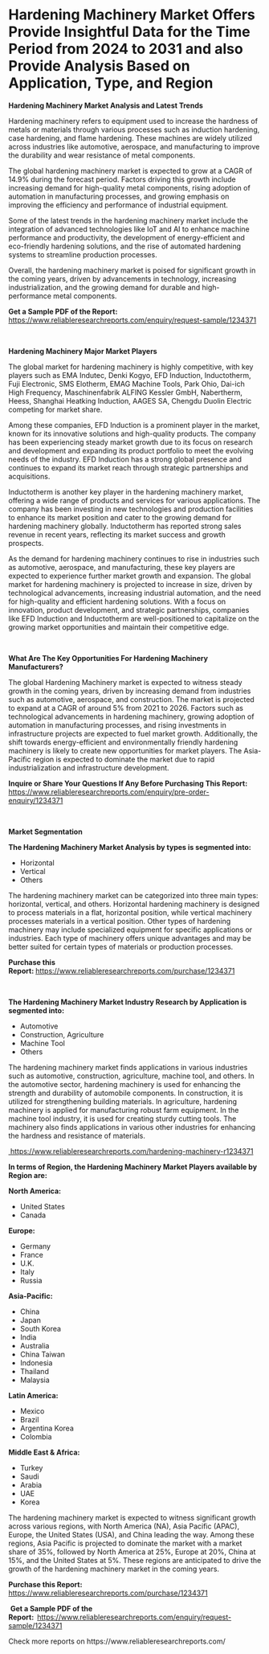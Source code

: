 <p><h1>Hardening Machinery Market Offers Provide Insightful Data for the Time Period from 2024 to 2031 and also Provide Analysis Based on Application, Type, and Region</h1></p><p><strong>Hardening Machinery Market Analysis and Latest Trends</strong></p>
<p><p>Hardening machinery refers to equipment used to increase the hardness of metals or materials through various processes such as induction hardening, case hardening, and flame hardening. These machines are widely utilized across industries like automotive, aerospace, and manufacturing to improve the durability and wear resistance of metal components.</p><p>The global hardening machinery market is expected to grow at a CAGR of 14.9% during the forecast period. Factors driving this growth include increasing demand for high-quality metal components, rising adoption of automation in manufacturing processes, and growing emphasis on improving the efficiency and performance of industrial equipment.</p><p>Some of the latest trends in the hardening machinery market include the integration of advanced technologies like IoT and AI to enhance machine performance and productivity, the development of energy-efficient and eco-friendly hardening solutions, and the rise of automated hardening systems to streamline production processes.</p><p>Overall, the hardening machinery market is poised for significant growth in the coming years, driven by advancements in technology, increasing industrialization, and the growing demand for durable and high-performance metal components.</p></p>
<p><strong>Get a Sample PDF of the Report:&nbsp;</strong> <a href="https://www.reliableresearchreports.com/enquiry/request-sample/1234371">https://www.reliableresearchreports.com/enquiry/request-sample/1234371</a></p>
<p>&nbsp;</p>
<p><strong>Hardening Machinery Major Market Players</strong></p>
<p><p>The global market for hardening machinery is highly competitive, with key players such as EMA Indutec, Denki Kogyo, EFD Induction, Inductotherm, Fuji Electronic, SMS Elotherm, EMAG Machine Tools, Park Ohio, Dai-ich High Frequency, Maschinenfabrik ALFING Kessler GmbH, Nabertherm, Heess, Shanghai Heatking Induction, AAGES SA, Chengdu Duolin Electric competing for market share. </p><p>Among these companies, EFD Induction is a prominent player in the market, known for its innovative solutions and high-quality products. The company has been experiencing steady market growth due to its focus on research and development and expanding its product portfolio to meet the evolving needs of the industry. EFD Induction has a strong global presence and continues to expand its market reach through strategic partnerships and acquisitions.</p><p>Inductotherm is another key player in the hardening machinery market, offering a wide range of products and services for various applications. The company has been investing in new technologies and production facilities to enhance its market position and cater to the growing demand for hardening machinery globally. Inductotherm has reported strong sales revenue in recent years, reflecting its market success and growth prospects.</p><p>As the demand for hardening machinery continues to rise in industries such as automotive, aerospace, and manufacturing, these key players are expected to experience further market growth and expansion. The global market for hardening machinery is projected to increase in size, driven by technological advancements, increasing industrial automation, and the need for high-quality and efficient hardening solutions. With a focus on innovation, product development, and strategic partnerships, companies like EFD Induction and Inductotherm are well-positioned to capitalize on the growing market opportunities and maintain their competitive edge.</p></p>
<p>&nbsp;</p>
<p><strong>What Are The Key Opportunities For Hardening Machinery Manufacturers?</strong></p>
<p><p>The global Hardening Machinery market is expected to witness steady growth in the coming years, driven by increasing demand from industries such as automotive, aerospace, and construction. The market is projected to expand at a CAGR of around 5% from 2021 to 2026. Factors such as technological advancements in hardening machinery, growing adoption of automation in manufacturing processes, and rising investments in infrastructure projects are expected to fuel market growth. Additionally, the shift towards energy-efficient and environmentally friendly hardening machinery is likely to create new opportunities for market players. The Asia-Pacific region is expected to dominate the market due to rapid industrialization and infrastructure development.</p></p>
<p><strong>Inquire or Share Your Questions If Any Before Purchasing This Report:</strong> <a href="https://www.reliableresearchreports.com/enquiry/pre-order-enquiry/1234371">https://www.reliableresearchreports.com/enquiry/pre-order-enquiry/1234371</a></p>
<p>&nbsp;</p>
<p><strong>Market Segmentation</strong></p>
<p><strong>The Hardening Machinery Market Analysis by types is segmented into:</strong></p>
<p><ul><li>Horizontal</li><li>Vertical</li><li>Others</li></ul></p>
<p><p>The hardening machinery market can be categorized into three main types: horizontal, vertical, and others. Horizontal hardening machinery is designed to process materials in a flat, horizontal position, while vertical machinery processes materials in a vertical position. Other types of hardening machinery may include specialized equipment for specific applications or industries. Each type of machinery offers unique advantages and may be better suited for certain types of materials or production processes.</p></p>
<p><strong>Purchase this Report:&nbsp;</strong><a href="https://www.reliableresearchreports.com/purchase/1234371">https://www.reliableresearchreports.com/purchase/1234371</a></p>
<p>&nbsp;</p>
<p><strong>The Hardening Machinery Market Industry Research by Application is segmented into:</strong></p>
<p><ul><li>Automotive</li><li>Construction, Agriculture</li><li>Machine Tool</li><li>Others</li></ul></p>
<p><p>The hardening machinery market finds applications in various industries such as automotive, construction, agriculture, machine tool, and others. In the automotive sector, hardening machinery is used for enhancing the strength and durability of automobile components. In construction, it is utilized for strengthening building materials. In agriculture, hardening machinery is applied for manufacturing robust farm equipment. In the machine tool industry, it is used for creating sturdy cutting tools. The machinery also finds applications in various other industries for enhancing the hardness and resistance of materials.</p></p>
<p><a href="https://www.reliableresearchreports.com/hardening-machinery-r1234371">&nbsp;https://www.reliableresearchreports.com/hardening-machinery-r1234371</a></p>
<p><strong>In terms of Region, the Hardening Machinery Market Players available by Region are:</strong></p>
<p>
    <p> <strong> North America: </strong>
        <ul>
            <li>United States</li>
            <li>Canada</li>
        </ul>
        </p> 
    <p> <strong> Europe: </strong>
        <ul>
            <li>Germany</li>
            <li>France</li>
            <li>U.K.</li>
            <li>Italy</li>
            <li>Russia</li>
        </ul>
        </p> 
    <p> <strong> Asia-Pacific: </strong>
        <ul>
            <li>China</li>
            <li>Japan</li>
            <li>South Korea</li>
            <li>India</li>
            <li>Australia</li>
            <li>China Taiwan</li>
            <li>Indonesia</li>
            <li>Thailand</li>
            <li>Malaysia</li>
        </ul>
        </p> 
    <p> <strong> Latin America: </strong>
        <ul>
            <li>Mexico</li>
            <li>Brazil</li>
            <li>Argentina Korea</li>
            <li>Colombia</li>
        </ul>
        </p> 
    <p> <strong> Middle East & Africa: </strong>
        <ul>
            <li>Turkey</li>
            <li>Saudi</li>
            <li>Arabia</li>
            <li>UAE</li>
            <li>Korea</li>
        </ul>
    </p>
    </p>
<p><p>The hardening machinery market is expected to witness significant growth across various regions, with North America (NA), Asia Pacific (APAC), Europe, the United States (USA), and China leading the way. Among these regions, Asia Pacific is projected to dominate the market with a market share of 35%, followed by North America at 25%, Europe at 20%, China at 15%, and the United States at 5%. These regions are anticipated to drive the growth of the hardening machinery market in the coming years.</p></p>
<p><strong>Purchase this Report: </strong><a href="https://www.reliableresearchreports.com/purchase/1234371">https://www.reliableresearchreports.com/purchase/1234371</a></p>
<p>&nbsp;<strong>Get a Sample PDF of the Report:&nbsp;&nbsp;</strong><a href="https://www.reliableresearchreports.com/enquiry/request-sample/1234371">https://www.reliableresearchreports.com/enquiry/request-sample/1234371</a></p>
<p><strong></strong></p>
<p>Check more reports on https://www.reliableresearchreports.com/</p>